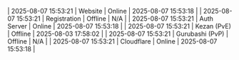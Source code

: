 | 2025-08-07 15:53:21 | Website | Online | 2025-08-07 15:53:18 |
| 2025-08-07 15:53:21 | Registration | Offline | N/A |
| 2025-08-07 15:53:21 | Auth Server | Online | 2025-08-07 15:53:18 |
| 2025-08-07 15:53:21 | Kezan (PvE) | Offline | 2025-08-03 17:58:02 |
| 2025-08-07 15:53:21 | Gurubashi (PvP) | Offline | N/A |
| 2025-08-07 15:53:21 | Cloudflare | Online | 2025-08-07 15:53:18 |
